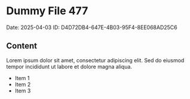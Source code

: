 # Dummy File 477

Date: 2025-04-03
ID: D4D72DB4-647E-4B03-95F4-8EE068AD25C6

## Content

Lorem ipsum dolor sit amet, consectetur adipiscing elit.
Sed do eiusmod tempor incididunt ut labore et dolore magna aliqua.

* Item 1
* Item 2
* Item 3

